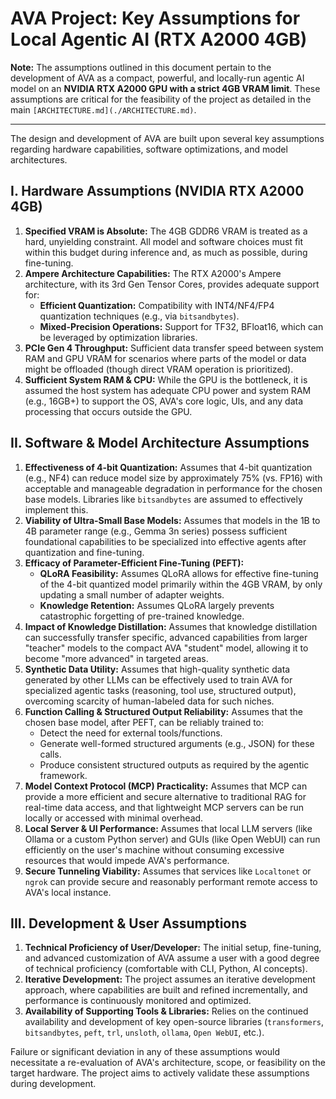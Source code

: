 # AVA Project: Key Assumptions for Local Agentic AI (RTX A2000 4GB)

**Note:** The assumptions outlined in this document pertain to the development of AVA as a compact, powerful, and locally-run agentic AI model on an **NVIDIA RTX A2000 GPU with a strict 4GB VRAM limit**. These assumptions are critical for the feasibility of the project as detailed in the main `[ARCHITECTURE.md](./ARCHITECTURE.md)`.

---

The design and development of AVA are built upon several key assumptions regarding hardware capabilities, software optimizations, and model architectures.

## I. Hardware Assumptions (NVIDIA RTX A2000 4GB)

1.  **Specified VRAM is Absolute:** The 4GB GDDR6 VRAM is treated as a hard, unyielding constraint. All model and software choices must fit within this budget during inference and, as much as possible, during fine-tuning.
2.  **Ampere Architecture Capabilities:** The RTX A2000's Ampere architecture, with its 3rd Gen Tensor Cores, provides adequate support for:
    *   **Efficient Quantization:** Compatibility with INT4/NF4/FP4 quantization techniques (e.g., via `bitsandbytes`).
    *   **Mixed-Precision Operations:** Support for TF32, BFloat16, which can be leveraged by optimization libraries.
3.  **PCIe Gen 4 Throughput:** Sufficient data transfer speed between system RAM and GPU VRAM for scenarios where parts of the model or data might be offloaded (though direct VRAM operation is prioritized).
4.  **Sufficient System RAM & CPU:** While the GPU is the bottleneck, it is assumed the host system has adequate CPU power and system RAM (e.g., 16GB+) to support the OS, AVA's core logic, UIs, and any data processing that occurs outside the GPU.

## II. Software & Model Architecture Assumptions

1.  **Effectiveness of 4-bit Quantization:** Assumes that 4-bit quantization (e.g., NF4) can reduce model size by approximately 75% (vs. FP16) with acceptable and manageable degradation in performance for the chosen base models. Libraries like `bitsandbytes` are assumed to effectively implement this.
2.  **Viability of Ultra-Small Base Models:** Assumes that models in the 1B to 4B parameter range (e.g., Gemma 3n series) possess sufficient foundational capabilities to be specialized into effective agents after quantization and fine-tuning.
3.  **Efficacy of Parameter-Efficient Fine-Tuning (PEFT):**
    *   **QLoRA Feasibility:** Assumes QLoRA allows for effective fine-tuning of the 4-bit quantized model primarily within the 4GB VRAM, by only updating a small number of adapter weights.
    *   **Knowledge Retention:** Assumes QLoRA largely prevents catastrophic forgetting of pre-trained knowledge.
4.  **Impact of Knowledge Distillation:** Assumes that knowledge distillation can successfully transfer specific, advanced capabilities from larger "teacher" models to the compact AVA "student" model, allowing it to become "more advanced" in targeted areas.
5.  **Synthetic Data Utility:** Assumes that high-quality synthetic data generated by other LLMs can be effectively used to train AVA for specialized agentic tasks (reasoning, tool use, structured output), overcoming scarcity of human-labeled data for such niches.
6.  **Function Calling & Structured Output Reliability:** Assumes that the chosen base model, after PEFT, can be reliably trained to:
    *   Detect the need for external tools/functions.
    *   Generate well-formed structured arguments (e.g., JSON) for these calls.
    *   Produce consistent structured outputs as required by the agentic framework.
7.  **Model Context Protocol (MCP) Practicality:** Assumes that MCP can provide a more efficient and secure alternative to traditional RAG for real-time data access, and that lightweight MCP servers can be run locally or accessed with minimal overhead.
8.  **Local Server & UI Performance:** Assumes that local LLM servers (like Ollama or a custom Python server) and GUIs (like Open WebUI) can run efficiently on the user's machine without consuming excessive resources that would impede AVA's performance.
9.  **Secure Tunneling Viability:** Assumes that services like `Localtonet` or `ngrok` can provide secure and reasonably performant remote access to AVA's local instance.

## III. Development & User Assumptions

1.  **Technical Proficiency of User/Developer:** The initial setup, fine-tuning, and advanced customization of AVA assume a user with a good degree of technical proficiency (comfortable with CLI, Python, AI concepts).
2.  **Iterative Development:** The project assumes an iterative development approach, where capabilities are built and refined incrementally, and performance is continuously monitored and optimized.
3.  **Availability of Supporting Tools & Libraries:** Relies on the continued availability and development of key open-source libraries (`transformers`, `bitsandbytes`, `peft`, `trl`, `unsloth`, `ollama`, `Open WebUI`, etc.).

Failure or significant deviation in any of these assumptions would necessitate a re-evaluation of AVA's architecture, scope, or feasibility on the target hardware. The project aims to actively validate these assumptions during development.
